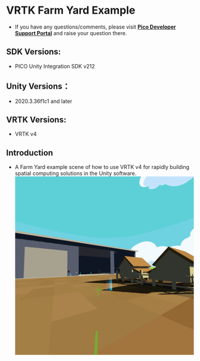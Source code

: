 # VRTK Farm Yard Example
- If you have any questions/comments, please visit [**Pico Developer Support Portal**](https://picodevsupport.freshdesk.com/support/home) and raise your question there.

## SDK Versions:
   
   - PICO Unity Integration SDK v212

## Unity Versions：

   - 2020.3.36f1c1 and later

## VRTK Versions:
   - VRTK v4

## Introduction
   - A Farm Yard example scene of how to use VRTK v4 for rapidly building spatial computing solutions in the Unity software.
   ![ ](https://github.com/picoxr/VRTK.Tutorials.FarmYard/blob/main/ScreenShots/1.jpeg)
